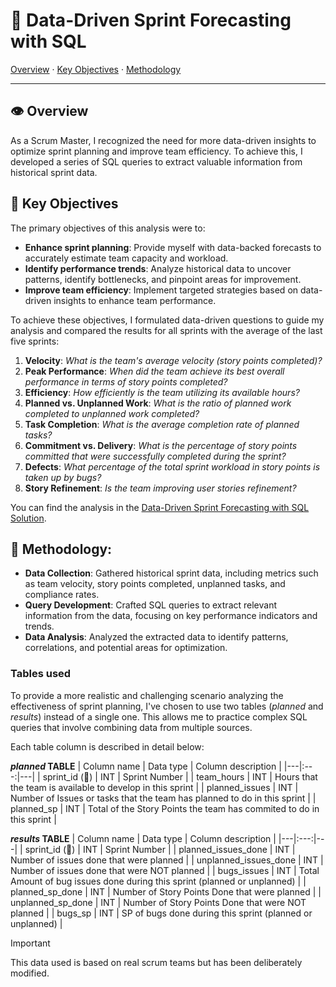 # :mag_right: Data-Driven Sprint Forecasting with SQL

[Overview](#overview) · [Key Objectives](#key-objectives) · [Methodology](#methodology)

***

## :eye: Overview

As a Scrum Master, I recognized the need for more data-driven insights to optimize sprint planning and improve team efficiency. To achieve this, I developed a series of SQL queries to extract valuable information from historical sprint data.

## 🎯 Key Objectives

The primary objectives of this analysis were to:

- **Enhance sprint planning**: Provide myself with data-backed forecasts to accurately estimate team capacity and workload.
- **Identify performance trends**: Analyze historical data to uncover patterns, identify bottlenecks, and pinpoint areas for improvement.
- **Improve team efficiency**: Implement targeted strategies based on data-driven insights to enhance team performance.

To achieve these objectives, I formulated data-driven questions to guide my analysis and compared the results for all sprints with the average of the last five sprints:

1. **Velocity**: _What is the team's average velocity (story points completed)?_
2. **Peak Performance**: _When did the team achieve its best overall performance in terms of story points completed?_ 
3. **Efficiency**: _How efficiently is the team utilizing its available hours?_
4. **Planned vs. Unplanned Work**: _What is the ratio of planned work completed to unplanned work completed?_ 
5. **Task Completion**: _What is the average completion rate of planned tasks?_
6. **Commitment vs. Delivery**: _What is the percentage of story points committed that were successfully completed during the sprint?_ 
7. **Defects**: _What percentage of the total sprint workload in story points is taken up by bugs?_
8. **Story Refinement**: _Is the team improving user stories refinement?_

You can find the analysis in the [Data-Driven Sprint Forecasting with SQL Solution](https://github.com/XaviVelasco/Scrum-Master-SQL-Project/blob/04769769a29a4eb95e527dcd65f9030dc59112df/Data-Driven%20Sprint%20Forecasting%20with%20SQL%20-%20Solution.md).

## 📖 Methodology:

- **Data Collection**: Gathered historical sprint data, including metrics such as team velocity, story points completed, unplanned tasks, and compliance rates.
- **Query Development**: Crafted SQL queries to extract relevant information from the data, focusing on key performance indicators and trends.
- **Data Analysis**: Analyzed the extracted data to identify patterns, correlations, and potential areas for optimization.

### Tables used

To provide a more realistic and challenging scenario analyzing the effectiveness of sprint planning, I've chosen to use two tables (_planned_ and _results_) instead of a single one. This allows me to practice complex SQL queries that involve combining data from multiple sources.

Each table column is described in detail below:

**_planned_ TABLE**
| Column name | Data type | Column description |
|---|:---:|---|
| sprint_id (🔑) | INT | Sprint Number | 
| team_hours | INT | Hours that the team is available to develop in this sprint |
| planned_issues | INT | Number of Issues or tasks that the team has planned to do in this sprint |
| planned_sp | INT | Total of the Story Points the team has commited to do in this sprint |


**_results_ TABLE**
| Column name | Data type | Column description |
|---|:---:|---|
| sprint_id (🔑) | INT | Sprint Number | 
| planned_issues_done | INT | Number of issues done that were planned |
| unplanned_issues_done | INT | Number of issues done that were NOT planned |
| bugs_issues | INT | Total Amount of bug issues done during this sprint (planned or unplanned) |
| planned_sp_done	| INT | Number of Story Points Done that were planned |
| unplanned_sp_done | INT | Number of Story Points Done that were NOT planned |
| bugs_sp | INT | SP of bugs done during this sprint (planned or unplanned) |


> [!IMPORTANT]
> This data used is based on real scrum teams but has been deliberately modified.
